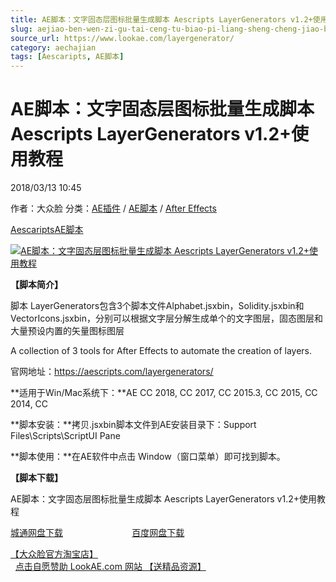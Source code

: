 ```yaml
---
title: AE脚本：文字固态层图标批量生成脚本 Aescripts LayerGenerators v1.2+使用教程
slug: aejiao-ben-wen-zi-gu-tai-ceng-tu-biao-pi-liang-sheng-cheng-jiao-ben-aescripts-layergenerators-v1-2-shi-yong-jiao-cheng
source_url: https://www.lookae.com/layergenerator/
category: aechajian
tags: [Aescaripts, AE脚本]
---
```

# AE脚本：文字固态层图标批量生成脚本 Aescripts LayerGenerators v1.2+使用教程

2018/03/13 10:45

作者：大众脸
分类：[AE插件](https://www.lookae.com/after-effects/aechajian/) / [AE脚本](https://www.lookae.com/after-effects/aescripts/) / [After Effects](https://www.lookae.com/after-effects/)

[Aescaripts](https://www.lookae.com/tag/aescaripts/)[AE脚本](https://www.lookae.com/tag/ae%e8%84%9a%e6%9c%ac/)

[![AE脚本：文字固态层图标批量生成脚本 Aescripts LayerGenerators v1.2+使用教程](https://www.lookae.com/wp-content/uploads/2018/03/LayerGenerators.jpg "AE脚本：文字固态层图标批量生成脚本 Aescripts LayerGenerators v1.2+使用教程-LookAE.com")](https://www.lookae.com/wp-content/uploads/2018/03/LayerGenerators.jpg)

**【脚本简介】**

脚本 LayerGenerators包含3个脚本文件Alphabet.jsxbin，Solidity.jsxbin和VectorIcons.jsxbin，分别可以根据文字层分解生成单个的文字图层，固态图层和大量预设内置的矢量图标图层

A collection of 3 tools for After Effects to automate the creation of layers.

官网地址：https://aescripts.com/layergenerators/

**适用于Win/Mac系统下：**AE CC 2018, CC 2017, CC 2015.3, CC 2015, CC 2014, CC

**脚本安装：**拷贝.jsxbin脚本文件到AE安装目录下：Support Files\Scripts\ScriptUI Pane

**脚本使用：**在AE软件中点击 Window（窗口菜单）即可找到脚本。

**【脚本下载】**

AE脚本：文字固态层图标批量生成脚本 Aescripts LayerGenerators v1.2+使用教程

[城通网盘下载](https://lookae.ctfile.com/fs/680462-241284314)                            [百度网盘下载](https://pan.baidu.com/s/1onzDZc8lKI_gUJ8iDQtWzg)

[【大众脸官方淘宝店】](https://lookae.taobao.com/)                [点击自愿赞助 LookAE.com 网站 【送精品资源】](https://www.lookae.com/sponsor/)
